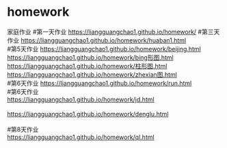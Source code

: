 # homework
家庭作业
#第一天作业 
https://liangguangchao1.github.io/homework/
#第三天作业
https://liangguangchao1.github.io/homework/huaban1.html</br>
#第5天作业
https://liangguangchao1.github.io/homework/beijing.html</br>
https://liangguangchao1.github.io/homework/bing形图.html</br>
https://liangguangchao1.github.io/homework/柱形图.html</br>
https://liangguangchao1.github.io/homework/zhexian图.html</br>
#第6天作业
https://liangguangchao1.github.io/homework/run.html</br>
#第6天作业</br>
https://liangguangchao1.github.io/homework/jd.html</br></br>
https://liangguangchao1.github.io/homework/denglu.html</br></br>
#第8天作业</br>
https://liangguangchao1.github.io/homework/ql.html</br></br>

